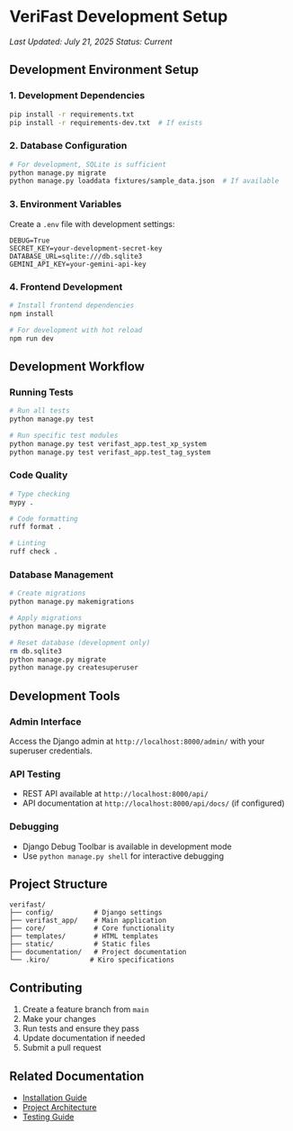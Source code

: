 # VeriFast Development Setup

*Last Updated: July 21, 2025*
*Status: Current*

## Development Environment Setup

### 1. Development Dependencies
```bash
pip install -r requirements.txt
pip install -r requirements-dev.txt  # If exists
```

### 2. Database Configuration
```bash
# For development, SQLite is sufficient
python manage.py migrate
python manage.py loaddata fixtures/sample_data.json  # If available
```

### 3. Environment Variables
Create a `.env` file with development settings:
```env
DEBUG=True
SECRET_KEY=your-development-secret-key
DATABASE_URL=sqlite:///db.sqlite3
GEMINI_API_KEY=your-gemini-api-key
```

### 4. Frontend Development
```bash
# Install frontend dependencies
npm install

# For development with hot reload
npm run dev
```

## Development Workflow

### Running Tests
```bash
# Run all tests
python manage.py test

# Run specific test modules
python manage.py test verifast_app.test_xp_system
python manage.py test verifast_app.test_tag_system
```

### Code Quality
```bash
# Type checking
mypy .

# Code formatting
ruff format .

# Linting
ruff check .
```

### Database Management
```bash
# Create migrations
python manage.py makemigrations

# Apply migrations
python manage.py migrate

# Reset database (development only)
rm db.sqlite3
python manage.py migrate
python manage.py createsuperuser
```

## Development Tools

### Admin Interface
Access the Django admin at `http://localhost:8000/admin/` with your superuser credentials.

### API Testing
- REST API available at `http://localhost:8000/api/`
- API documentation at `http://localhost:8000/api/docs/` (if configured)

### Debugging
- Django Debug Toolbar is available in development mode
- Use `python manage.py shell` for interactive debugging

## Project Structure

```
verifast/
├── config/          # Django settings
├── verifast_app/    # Main application
├── core/            # Core functionality
├── templates/       # HTML templates
├── static/          # Static files
├── documentation/   # Project documentation
└── .kiro/          # Kiro specifications
```

## Contributing

1. Create a feature branch from `main`
2. Make your changes
3. Run tests and ensure they pass
4. Update documentation if needed
5. Submit a pull request

## Related Documentation
- [Installation Guide](installation.md)
- [Project Architecture](../architecture/overview.md)
- [Testing Guide](../development/testing.md)
